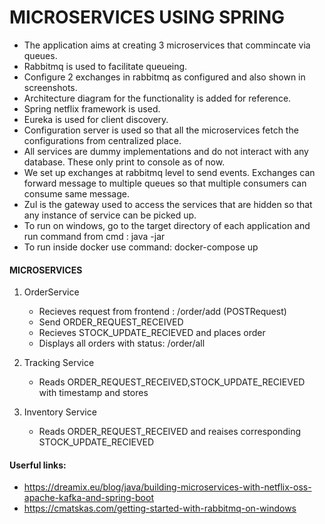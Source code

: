 # MICROSERVICES USING SPRING
* The application aims at creating 3 microservices that commincate via queues.
* Rabbitmq is used to facilitate queueing.
* Configure 2 exchanges in rabbitmq as configured and also shown in screenshots.
* Architecture diagram for the functionality is added for reference.
* Spring netflix framework is used.
* Eureka is used for client discovery.
* Configuration server is used so that all the microservices fetch the configurations from centralized place.
* All services are dummy implementations and do not interact with any database. These only print to console as of now.
* We set up exchanges at rabbitmq level to send events. Exchanges can forward message to multiple queues so that multiple consumers can consume same message.
* Zul is the gateway used to access the services that are hidden so that any instance of service can be picked up.
* To run on windows, go to the target directory of each application and run command from cmd : java -jar <name of snapshot jar>
* To run inside docker use command: docker-compose up

#### MICROSERVICES
1. OrderService
	* Recieves request from frontend : /order/add	(POSTRequest)
	* Send ORDER_REQUEST_RECEIVED
	* Recieves STOCK_UPDATE_RECIEVED and places order
	* Displays all orders with status: /order/all
	
2. Tracking Service
	* Reads ORDER_REQUEST_RECEIVED,STOCK_UPDATE_RECIEVED with timestamp and stores
	
3. Inventory Service
	* Reads ORDER_REQUEST_RECEIVED and reaises corresponding STOCK_UPDATE_RECIEVED

#### Userful links:
* https://dreamix.eu/blog/java/building-microservices-with-netflix-oss-apache-kafka-and-spring-boot
* https://cmatskas.com/getting-started-with-rabbitmq-on-windows